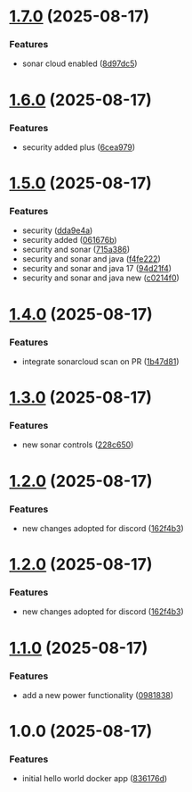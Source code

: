 # [1.7.0](https://github.com/adolfcg/nebo/compare/v1.6.0...v1.7.0) (2025-08-17)


### Features

* sonar cloud enabled ([8d97dc5](https://github.com/adolfcg/nebo/commit/8d97dc5be9563a25717cf94fd7a4e6041fead37a))

# [1.6.0](https://github.com/adolfcg/nebo/compare/v1.5.0...v1.6.0) (2025-08-17)


### Features

* security added plus ([6cea979](https://github.com/adolfcg/nebo/commit/6cea979dbbf7b3321908db20649c93a97e41672b))

# [1.5.0](https://github.com/adolfcg/nebo/compare/v1.4.0...v1.5.0) (2025-08-17)


### Features

* security ([dda9e4a](https://github.com/adolfcg/nebo/commit/dda9e4aba876415ff751b4b2cd8890349352510b))
* security added ([061676b](https://github.com/adolfcg/nebo/commit/061676baf61280c0cd74965c69b33447dc08e1ec))
* security and sonar ([715a386](https://github.com/adolfcg/nebo/commit/715a38687f657dc1c3d64a53eeb78b54f2ff8388))
* security and sonar and java ([f4fe222](https://github.com/adolfcg/nebo/commit/f4fe22275659c1e53d93f9917be9a581422fec9b))
* security and sonar and java 17 ([94d21f4](https://github.com/adolfcg/nebo/commit/94d21f41b7f8e4de99a6f2d305b7835688177fc3))
* security and sonar and java new ([c0214f0](https://github.com/adolfcg/nebo/commit/c0214f05b631a445e7f91904aa244ab9c326c24e))

# [1.4.0](https://github.com/adolfcg/nebo/compare/v1.3.0...v1.4.0) (2025-08-17)


### Features

* integrate sonarcloud scan on PR ([1b47d81](https://github.com/adolfcg/nebo/commit/1b47d815ca301f61b44cb2b47de9fb48416cd652))

# [1.3.0](https://github.com/adolfcg/nebo/compare/v1.2.0...v1.3.0) (2025-08-17)


### Features

* new sonar controls ([228c650](https://github.com/adolfcg/nebo/commit/228c650c342f41ae6849230c41f706e5e4f720e2))

# [1.2.0](https://github.com/adolfcg/nebo/compare/v1.1.0...v1.2.0) (2025-08-17)


### Features

* new changes adopted for discord ([162f4b3](https://github.com/adolfcg/nebo/commit/162f4b35736f11248455e6097cd18dccf452e47f))

# [1.2.0](https://github.com/adolfcg/nebo/compare/v1.1.0...v1.2.0) (2025-08-17)


### Features

* new changes adopted for discord ([162f4b3](https://github.com/adolfcg/nebo/commit/162f4b35736f11248455e6097cd18dccf452e47f))

# [1.1.0](https://github.com/adolfcg/nebo/compare/v1.0.0...v1.1.0) (2025-08-17)


### Features

*  add a new power functionality ([0981838](https://github.com/adolfcg/nebo/commit/0981838faad4f156021f4203ac3d4f90c4a2b0d3))

# 1.0.0 (2025-08-17)


### Features

* initial hello world docker app ([836176d](https://github.com/adolfcg/nebo/commit/836176d99123dc267111a74d47ede480a3767f1b))
